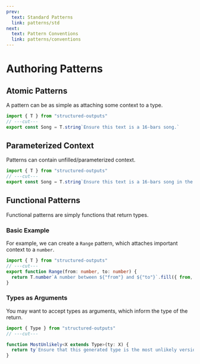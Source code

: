 ```yaml
---
prev:
  text: Standard Patterns
  link: patterns/std
next:
  text: Pattern Conventions
  link: patterns/conventions
---
```


# Authoring Patterns

## Atomic Patterns

A pattern can be as simple as attaching some context to a type.

```ts twoslash
import { T } from "structured-outputs"
// ---cut---
export const Song = T.string`Ensure this text is a 16-bars song.`
```

## Parameterized Context

Patterns can contain unfilled/parameterized context.

```ts twoslash
import { T } from "structured-outputs"
// ---cut---
export const Song = T.string`Ensure this text is a 16-bars song in the style of ${"song_style"}.`
```

## Functional Patterns

Functional patterns are simply functions that return types.

### Basic Example

For example, we can create a `Range` pattern, which attaches important context to a `number`.

```ts twoslash
import { T } from "structured-outputs"
// ---cut---
export function Range(from: number, to: number) {
  return T.number`A number between ${"from"} and ${"to"}`.fill({ from, to })
}
```

### Types as Arguments

You may want to accept types as arguments, which inform the type of the return.

```ts twoslash
import { Type } from "structured-outputs"
// ---cut---

function MostUnlikely<X extends Type>(ty: X) {
  return ty`Ensure that this generated type is the most unlikely version of itself.`
}
```
